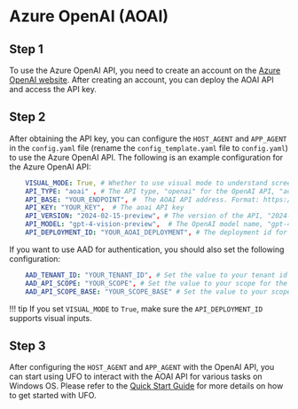 # Azure OpenAI (AOAI)

## Step 1
To use the Azure OpenAI API, you need to create an account on the [Azure OpenAI website](https://azure.microsoft.com/en-us/products/ai-services/openai-service). After creating an account, you can deploy the AOAI API and access the API key.

## Step 2
After obtaining the API key, you can configure the `HOST_AGENT` and `APP_AGENT` in the `config.yaml` file (rename the `config_template.yaml` file to `config.yaml`) to use the Azure OpenAI API. The following is an example configuration for the Azure OpenAI API:

```yaml
    VISUAL_MODE: True, # Whether to use visual mode to understand screenshots and take actions
    API_TYPE: "aoai" , # The API type, "openai" for the OpenAI API, "aoai" for the AOAI API, 'azure_ad' for the ad authority of the AOAI API.  
    API_BASE: "YOUR_ENDPOINT", #  The AOAI API address. Format: https://{your-resource-name}.openai.azure.com
    API_KEY: "YOUR_KEY",  # The aoai API key
    API_VERSION: "2024-02-15-preview", # The version of the API, "2024-02-15-preview" by default
    API_MODEL: "gpt-4-vision-preview",  # The OpenAI model name, "gpt-4-vision-preview" by default. You may also use "gpt-4o" for using the GPT-4O model.
    API_DEPLOYMENT_ID: "YOUR_AOAI_DEPLOYMENT", # The deployment id for the AOAI API
```

If you want to use AAD for authentication, you should also set the following configuration:

```yaml
    AAD_TENANT_ID: "YOUR_TENANT_ID", # Set the value to your tenant id for the llm model
    AAD_API_SCOPE: "YOUR_SCOPE", # Set the value to your scope for the llm model
    AAD_API_SCOPE_BASE: "YOUR_SCOPE_BASE" # Set the value to your scope base for the llm model, whose format is API://YOUR_SCOPE_BASE, and the only need is the YOUR_SCOPE_BASE
```

!!! tip
    If you set `VISUAL_MODE` to `True`, make sure the `API_DEPLOYMENT_ID` supports visual inputs.

## Step 3
After configuring the `HOST_AGENT` and `APP_AGENT` with the OpenAI API, you can start using UFO to interact with the AOAI API for various tasks on Windows OS. Please refer to the [Quick Start Guide](../getting_started/quick_start.md) for more details on how to get started with UFO.